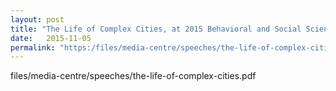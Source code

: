 ```yaml
---
layout: post
title: "The Life of Complex Cities, at 2015 Behavioral and Social Science Summit, Stanford University, 5 Nov 2015, USA"
date:   2015-11-05
permalink: "https:/files/media-centre/speeches/the-life-of-complex-cities.pdf"
---
```


files/media-centre/speeches/the-life-of-complex-cities.pdf
